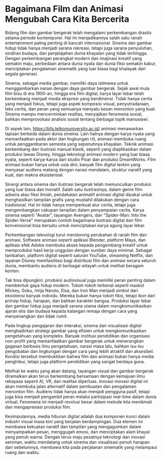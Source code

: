 # Bagaimana Film dan Animasi Mengubah Cara Kita Bercerita

Bidang film dan gambar bergerak telah mengalami perkembangan drastis selama periode kontemporer. Hal ini menjadikannya salah satu ranah entertainment paling penting di kancah internasional. Sinema dan gambar hidup tidak hanya menjadi sarana rekreasi, tetapi juga sarana penyuluhan, sindiran budaya, dan penjelajahan dunia khayalan yang tidak terhingga. Dengan perkembangan perangkat modern dan imajinasi kreatif yang semakin maju, perbedaan antara dunia nyata dan dunia fiksi semakin kabur, menciptakan pengalaman sinematik yang luar biasa bagi khalayak dari segala generasi.

Sinema, sebagai media gambar, memiliki daya istimewa untuk menggambarkan narasi dengan daya gambar bergerak. Sejak awal mula film bisu di era 1900-an, hingga era film digital, karya layar lebar telah berkembang menjadi media ekspresi yang berdimensi. Tidak hanya cerita yang menjadi fokus, tetapi juga aspek komposisi visual, penyutradaraan, teks cerita, dan peran yang semuanya menyatu kesan menonton yang kuat. Sinema mampu mencerminkan realitas, menyajikan fenomena sosial, bahkan memprovokasi analisis sosial tentang berbagai topik manusiawi.

Di aspek lain, https://bfa.telkomuniversity.ac.id/ animasi menawarkan lapisan berbeda dalam dunia sinema. Lain halnya dengan karya nyata yang memanfaatkan pada aktor dan lingkungan riil, animasi membuka ruang untuk penggambaran semesta yang sepenuhnya khayalan. Teknik animasi berkembang dari ilustrasi manual klasik, seperti yang diaplikasikan dalam produksi lawas Disney, hingga teknologi animasi modern yang luar biasa nyata, seperti karya-karya dari studio Pixar dan produksi DreamWorks. Film animasi bukan hanya untuk usia dini; banyak film digital terkini yang menyasar audiens matang dengan narasi mendalam, struktur naratif yang kuat, dan makna eksistensial.

Sinergi antara sinema dan ilustrasi bergerak telah memunculkan produksi yang luar biasa dan inovatif. Salah satu ilustrasinya, dalam genre film adiwira atau fiksi ilmiah, pendekatan animatif animasi digital dipakai untuk menghasilkan tampilan grafis yang mustahil dilakukan dengan cara tradisional. Hal ini tidak hanya memperkuat alur cerita, tetapi juga mengembangkan cakupan tampilan dalam penyampaian cerita. Karya sinema seperti "Avatar", tayangan Avengers, dan "Spider-Man: Into the Spider-Verse" merupakan contoh bagaimana ilustrasi digital dan film konvensional bisa bersatu untuk menciptakan karya agung layar lebar.

Perkembangan teknologi turut mendorong perubahan di ranah film dan animasi. Software animasi seperti aplikasi Blender, platform Maya, dan aplikasi efek Adobe membuka akses kepada pengembang kreatif untuk memproduksi hasil kerja unggulan dengan sumber daya minimal. Sebagai tambahan, platform digital seperti saluran YouTube, streaming Netflix, dan layanan Disney memfasilitasi bagi distribusi film dan animasi secara seluruh dunia, membantu audiens di berbagai wilayah untuk melihat beragam konten.

Tak bisa dipungkiri, produksi audiovisual juga memiliki peran penting dalam membentuk gaya hidup modern. Tokoh-tokoh terkenal seperti maskot Mickey, Goku, ninja Naruto, Elsa, dan Iron Man menjadi simbol dari eksistensi banyak individu. Mereka bukan hanya tokoh fiksi, tetapi ikon dari prinsip hidup, harapan, dan bahkan karakter bangsa. Produksi layar lebar dan gambar hidup juga menjadi sarana utama dalam mengkomunikasikan ajaran etis dan budaya kepada kalangan remaja dengan cara yang menyenangkan dan tidak rumit.

Pada lingkup pengajaran dan interaksi, sinema dan visualisasi digital menghadirkan strategi gambar yang efisien untuk mengkomunikasikan pengetahuan yang kompleks. Banyak institusi pendidikan dan organisasi non-profit yang memanfaatkan gambar bergerak untuk menerangkan gagasan berbasis ilmu pengetahuan, narasi masa lalu, bahkan isu-isu pengobatan dan lingkungan dengan cara yang lebih atraktif dan aksesibel. Kondisi tersebut membuktikan bahwa film dan animasi bukan hanya media penghibur, tetapi juga platform pendidikan yang sangat berdaya guna.

Melihat ke waktu yang akan datang, tayangan visual dan gambar bergerak diramalkan akan terus berkembang bersamaan dengan kemajuan ilmu rekayasa seperti AI, VR, dan realitas diperluas. Inovasi-inovasi digital ini akan membuka jalan alternatif dalam pembuatan dan pengalaman menonton film. Audiens tidak hanya akan menjadi pengguna pasif, tetapi juga bisa menjadi pengambil peran melalui partisipasi real-time dalam dunia virtual. Fenomena ini menjadi revolusi besar dalam metode kita menikmati dan mengapresiasi produksi film.

Kesimpulannya, media hiburan digital adalah dua komponen kunci dalam industri visual masa kini yang berjalan berdampingan. Dua elemen ini membawa kekuatan naratif dan tampilan yang mengagumkan dalam menyampaikan pesan, menggugah emosi, dan menciptakan alam khayal yang penuh warna. Dengan terus maju pesatnya teknologi dan inovasi seniman, waktu mendatang untuk sinema dan visualisasi penuh harapan dari sebelumnya, membawa kita pada perjalanan sinematik yang melampaui ruang dan waktu.
